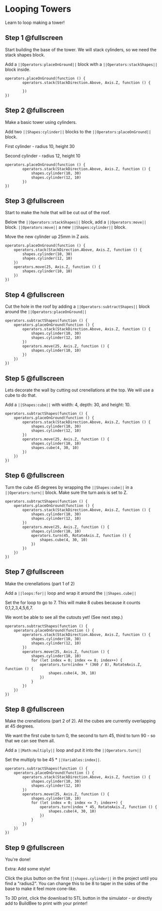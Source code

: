 # Looping Towers

Learn to loop making a tower!

## Step 1 @fullscreen
Start building the base of the tower.  We will stack cylinders, so we need the stack shapes block.

Add a ``||Operators:placeOnGround||`` block with a ``||Operators:stackShapes||`` block inside.  

```blocks
operators.placeOnGround(function () {
        operators.stack(StackDirection.Above, Axis.Z, function () {
          
        })
})
```


## Step 2 @fullscreen
Make a basic tower using cylinders. 

Add two ``||Shapes:cylinder||`` blocks to the ``||Operators:placeOnGround||`` block.  

First cylinder - radius 10, height 30

Second cylinder - radius 12, height 10

```blocks
operators.placeOnGround(function () {
        operators.stack(StackDirection.Above, Axis.Z, function () {
            shapes.cylinder(10, 30)
            shapes.cylinder(12, 10)
        })
})
```

## Step 3 @fullscreen
Start to make the hole that will be cut out of the roof.  

Below the ``||Operators:stackShapes||`` block, add a ``||Operators:move||`` block.   ``||Operators:move||``  a new ``||Shapes:cylinder||`` block.

Move the new cylinder up 25mm in Z axis.

```blocks
operators.placeOnGround(function () {
    operators.stack(StackDirection.Above, Axis.Z, function () {
        shapes.cylinder(10, 30)
        shapes.cylinder(12, 10)
    })
    operators.move(25, Axis.Z, function () {
        shapes.cylinder(10, 10)
    })
})
```

## Step 4 @fullscreen
Cut the hole in the roof by adding a ``||Operators:subtractShapes||`` block around the ``||Operators:placeOnGround||``

```blocks
operators.subtractShapes(function () {
    operators.placeOnGround(function () {
        operators.stack(StackDirection.Above, Axis.Z, function () {
            shapes.cylinder(10, 30)
            shapes.cylinder(12, 10)
        })
        operators.move(25, Axis.Z, function () {
            shapes.cylinder(10, 10)
        })
    })
})
```

## Step 5 @fullscreen
Lets decorate the wall by cutting out crenellations at the top.  We will use a cube to do that.

Add a ``||Shapes:cube||`` with width: 4, depth: 30, and height: 10.

```blocks
operators.subtractShapes(function () {
    operators.placeOnGround(function () {
        operators.stack(StackDirection.Above, Axis.Z, function () {
            shapes.cylinder(10, 30)
            shapes.cylinder(12, 10)
        })
        operators.move(25, Axis.Z, function () {
            shapes.cylinder(10, 10)
            shapes.cube(4, 30, 10)
        })
    })
})
```


## Step 6 @fullscreen
Turn the cube 45 degrees by wrapping the ``||Shapes:cube||`` in a ``||Operators:turn||`` block. Make sure the turn axis is set to Z.

```blocks
operators.subtractShapes(function () {
    operators.placeOnGround(function () {
        operators.stack(StackDirection.Above, Axis.Z, function () {
            shapes.cylinder(10, 30)
            shapes.cylinder(12, 10)
        })
        operators.move(25, Axis.Z, function () {
            shapes.cylinder(10, 10)
            operators.turn(45, RotateAxis.Z, function () {
                shapes.cube(4, 30, 10)
            })
        })
    })
})
```

## Step 7 @fullscreen
Make the crenellations (part 1 of 2)

Add a ``||loops:for||`` loop and wrap it around the ``||Shapes.cube||`` 

Set the for loop to go to 7.  This will make 8 cubes because it counts 0,1,2,3,4,5,6,7.

We wont be able to see all the cutouts yet! (See next step.)

```blocks
operators.subtractShapes(function () {
    operators.placeOnGround(function () {
        operators.stack(StackDirection.Above, Axis.Z, function () {
            shapes.cylinder(10, 30)
            shapes.cylinder(12, 10)
        })
        operators.move(25, Axis.Z, function () {
            shapes.cylinder(10, 10)
            for (let index = 0; index <= 8; index++) {
                operators.turn(index * (360 / 8), RotateAxis.Z, function () {
                    shapes.cube(4, 30, 10)
                })
            }
        })
    })
})
```

## Step 8 @fullscreen
Make the crenellations (part 2 of 2).   All the cubes are currently overlapping at 45 degrees.  

We want the first cube to turn 0, the second to turn 45, third to turn 90 - so that we can see them all. 

Add a ``||Math:multiply||`` loop and put it into the ``||Operators.turn||`` 

Set the multiply to be 45 * ``||Variables:index||``. 

```blocks
operators.subtractShapes(function () {
    operators.placeOnGround(function () {
        operators.stack(StackDirection.Above, Axis.Z, function () {
            shapes.cylinder(10, 30)
            shapes.cylinder(12, 10)
        })
        operators.move(25, Axis.Z, function () {
            shapes.cylinder(10, 10)
            for (let index = 0; index <= 7; index++) {
                operators.turn(index * 45, RotateAxis.Z, function () {
                    shapes.cube(4, 30, 10)
                })
            }
        })
    })
})
```

## Step 9 @fullscreen
You're done!  

Extra: Add some style!

Click the plus button on the first ``||shapes.cylinder||`` in the project until you find a "radius2".  You can change this to be 8 to taper in the sides of the base to make it feel more cone-like.

To 3D print, click the download to STL button in the simulator - or directly add to BuildBee to print with your printer!